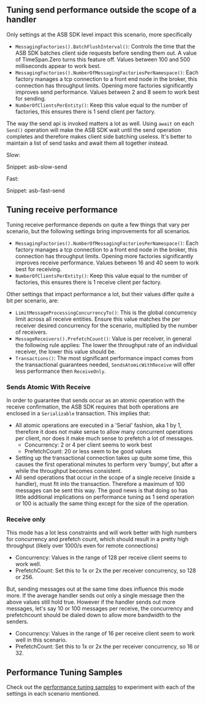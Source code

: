 ## Tuning send performance outside the scope of a handler

Only settings at the ASB SDK level impact this scenario, more specifically

  * `MessagingFactories().BatchFlushInterval()`: Controls the time that the ASB SDK batches client side requests before sending them out. A value of TimeSpan.Zero turns this feature off. Values between 100 and 500 milliseconds appear to work best.
  * `MessagingFactories().NumberOfMessagingFactoriesPerNamespace()`: Each factory manages a tcp connection to a front end node in the broker, this connection has throughput limits. Opening more factories significantly improves send performance. Values between 2 and 8 seem to work best for sending.
  * `NumberOfClientsPerEntity()`: Keep this value equal to the number of factories, this ensures there is 1 send client per factory.

The way the send api is invoked matters a lot as well. Using `await` on each `Send()` operation will make the ASB SDK wait until the send operation completes and therefore makes client side batching useless. It's better to maintain a list of send tasks and await them all together instead.

Slow:

Snippet: asb-slow-send

Fast:

Snippet: asb-fast-send

## Tuning receive performance

Tuning receive performance depends on quite a few things that vary per scenario, but the following settings bring improvements for all scenarios.

  * `MessagingFactories().NumberOfMessagingFactoriesPerNamespace()`: Each factory manages a tcp connection to a front end node in the broker, this connection has throughput limits. Opening more factories significantly improves receive performance. Values between 16 and 40 seem to work best for receiving.
  * `NumberOfClientsPerEntity()`: Keep this value equal to the number of factories, this ensures there is 1 receive client per factory.

Other settings that impact performance a lot, but their values differ quite a bit per scenario, are:

  * `LimitMessageProcessingConcurrencyTo()`: This is the global concurrency limit across all receive entities. Ensure this value matches the per receiver desired concurrency for the scenario, multiplied by the number of receivers.
  * `MessageReceivers().PrefetchCount()`: Value is per receiver, in general the following rule applies: The lower the throughput rate of an individual receiver, the lower this value should be.
  * `Transactions()`: The most significant performance impact comes from the transactional guarantees needed, `SendsAtomicWithReceive` will offer less performance then `ReceiveOnly`.

### Sends Atomic With Receive

In order to guarantee that sends occur as an atomic operation with the receive confirmation, the ASB SDK requires that both operations are enclosed in a `Serializable` transaction. This implies that:

  * All atomic operations are executed in a 'Serial' fashion, aka 1 by 1, therefore it does not make sense to allow many concurrent operations per client, nor does it make much sense to prefetch a lot of messages.
	  - Concurrency: 2 or 4 per client seems to work best
	  - PrefetchCount: 20 or less seem to be good values
  * Setting up the transactional connection takes up quite some time, this causes the first operational minutes to perform very 'bumpy', but after a while the throughput becomes consistent.
  * All send operations that occur in the scope of a single receive (inside a handler), must fit into the transaction. Therefore a maximum of 100 messages can be sent this way. The good news is that doing so has little additional implications on performance tuning as 1 send operation or 100 is actually the same thing except for the size of the operation.

### Receive only

This mode has a lot less constraints and will work better with high numbers for concurrency and prefetch count, which should result in a pretty high throughput (likely over 1000/s even for remote connections)

  * Concurrency: Values in the range of 128 per receive client seems to work well.
  * PrefetchCount: Set this to 1x or 2x the per receiver concurrency, so 128 or 256.

But, sending messages out at the same time does influence this mode more. If the average handler sends out only a single message then the above values still hold true. However if the handler sends out more messages, let's say 10 or 100 messages per receive, the concurrency and prefetchcount should be dialed down to allow more bandwidth to the senders.

  * Concurrency: Values in the range of 16 per receive client seem to work well in this scenario.
  * PrefetchCount: Set this to 1x or 2x the per receiver concurrency, so 16 or 32.

## Performance Tuning Samples

Check out the [performance tuning samples](/samples/azure/performance-tuning-asb/) to experiment with each of the settings in each scenario mentioned.





